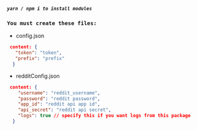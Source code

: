 ##### `yarn / npm i to install modules`

### `You must create these files:`

- config.json
```json
 content: {
   "token": "token",
   "prefix": "prefix"
  }
```
- redditConfig.json
```json
 content: {
    "username": "reddit_username",
    "password": "reddit password",
    "app_id": "reddit api app id",
    "api_secret": "reddit api secret",
    "logs": true // specify this if you want logs from this package
  }
  ```
